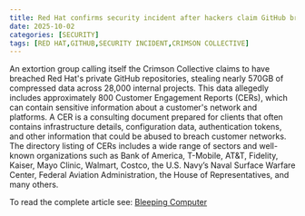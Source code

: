 ```yaml
---
title: Red Hat confirms security incident after hackers claim GitHub breach
date: 2025-10-02
categories: [SECURITY]
tags: [RED HAT,GITHUB,SECURITY INCIDENT,CRIMSON COLLECTIVE]
---
```


An extortion group calling itself the Crimson Collective claims to have breached Red Hat's private GitHub repositories, stealing nearly 570GB of compressed data across 28,000 internal projects. This data allegedly includes approximately 800 Customer Engagement Reports (CERs), which can contain sensitive information about a customer's network and platforms. A CER is a consulting document prepared for clients that often contains infrastructure details, configuration data, authentication tokens, and other information that could be abused to breach customer networks. The directory listing of CERs includes a wide range of sectors and well-known organizations such as Bank of America, T-Mobile, AT&T, Fidelity, Kaiser, Mayo Clinic, Walmart, Costco, the U.S. Navy’s Naval Surface Warfare Center, Federal Aviation Administration, the House of Representatives, and many others.

To read the complete article see: [Bleeping Computer](https://www.bleepingcomputer.com/news/security/red-hat-confirms-security-incident-after-hackers-claim-github-breach/) 